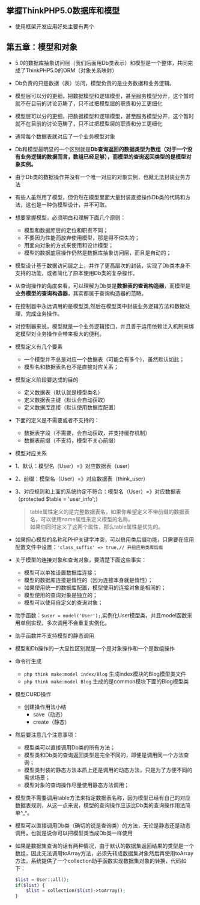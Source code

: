 ##  掌握ThinkPHP5.0数据库和模型
* 使用框架开发应用好处主要有两个
##  第五章：模型和对象
* 5.0的数据库抽象访问层（我们后面用Db类表示）和模型是一个整体，共同完成了ThinkPHP5.0的ORM（对象关系映射）
* Db负责的只是数据（表）访问，模型负责的是业务数据和业务逻辑。
* 模型层可以分的更细，把数据模型和逻辑模型，甚至服务模型分开，这个暂时就不在目前的讨论范畴了，只不过把模型层的职责和分工更细化
* 模型层可以分的更细，把数据模型和逻辑模型，甚至服务模型分开，这个暂时就不在目前的讨论范畴了，只不过把模型层的职责和分工更细化
* 通常每个数据表就对应了一个业务模型对象
* Db和模型最明显的一个区别就是**Db查询返回的数据类型为数组（对于一个没有业务逻辑的数据而言，数组已经足够），而模型的查询返回类型的是模型对象实例。**
* 由于Db类的数据操作并没有一个唯一对应的对象实例，也就无法封装业务方法
* 有些人虽然用了模型，但仍然在模型里面大量封装直接操作Db类的代码和方法，这也是一种伪模型设计，并不可取。
* 想要掌握模型，必须明白和理解下面几个原则：
    * 模型和数据库层的定位和职责不同；
    * 不要因为性能而放弃使用模型，那是得不偿失的；
    * 用面向对象的方式来使用和设计模型；
    * 模型的数据底层操作仍然是数据库抽象访问层，而且是自动的；
* 模型设计基于数据访问层之上，并作了更高层次的封装，实现了Db类本身不支持的功能，或者简化了原本使用Db类的复杂操作。    
* 从查询操作的角度来看，可以理解为Db类是**数据表的查询构造器**，而模型是**业务模型的查询构造器**，其实都属于查询构造器的范畴。    
* 在控制器中永远调用的是模型类,然后在模型类中封装业务逻辑方法和数据处理，完成业务操作。    
* 对控制器来说，模型就是一个业务逻辑接口，并且善于运用依赖注入机制来绑定模型对业务操作会带来极大的便利。 
* 模型定义有几个要素
    * 一个模型并不总是对应一个数据表（可能会有多个），虽然默认如此；
    * 模型名和数据表名也不是直接对应关系；
* 模型定义阶段要达成的目的
    * 定义数据表（默认就是模型类名）    
    * 定义数据表主键（默认会自动获取）    
    * 定义数据库连接（默认使用数据库配置）
* 下面的定义是不需要或者不支持的：
    * 数据表字段（不需要，会自动获取，并支持缓存机制）
    * 数据表前缀（不支持，模型不关心前缀）  
* 模型对应关系
* 1、默认：模型名（User）=》对应数据表（user）          
* 2、前缀：模型名（User）=》对应数据表（think_user）          
* 3、对应规则和上面的系统约定不符合：模型名（User）=》对应数据表（protected $table = 'user_info';）   
  > table属性定义的是完整数据表名，如果你希望定义不带前缀的数据表名，可以使用name属性来定义模型的名称。  
    如果你同时定义了这两个属性，那么table属性是优先的。
* 如果担心模型的名称和PHP关键字冲突，可以启用类后缀功能，只需要在应用配置文件中设置：`'class_suffix' => true,// 开启应用类库后缀`
* 关于模型的连接对象和查询对象，要清楚下面这些事实：
    * 模型可以单独设置数据库连接；
    * 模型的数据库连接是惰性的（因为连接本身就是惰性）；
    * 如果使用统一的数据库配置，模型使用的连接对象是相同的；
    * 模型使用的查询对象是独立的；
    * 模型可以使用自定义的查询对象；       
* 助手函数：`$user = model('User');`,实例化User模型类，并且model函数采用单例实现，多次调用不会重复实例化。 
* 助手函数并不支持模型的静态调用 
* 模型和Db操作的一大显性区别就是一个是对象操作和一个是数组操作
* 命令行生成
    * `php think make:model index/Blog` 生成index模块的Blog模型类文件
    * `php think make:model Blog` 生成的是common模块下面的Blog模型类
* 模型CURD操作
    * 创建操作用法小结
        * save（动态）
        * create（静态）
* 然后要注意几个注意事项：
    * 模型类可以直接调用Db类的所有方法；
    * 模型类和Db类的查询返回类型是完全不同的，即便是调用同一个方法查询；
    * 模型类封装的静态方法本质上还是调用的动态方法，只是为了方便不同的需求场景；
    * 模型对象的查询操作尽量使用静态方法调用；  
* 模型类不需要调用table方法来指定数据表名称，因为模型已经有自己的对应数据表规则，从这一点来说，模型的查询操作应该比Db类的查询操作用法简单^_^。          
* 模型可以直接调用Db类（确切的说是查询类）的方法，无论是静态还是动态调用，也就是说你可以把模型类当成Db类一样使用   
* 如果是数据集查询的话有两种情况，由于默认的数据集返回结果的类型是一个数组，因此无法调用toArray方法，必须先转成数据集对象然后再使用toArray方法，系统提供了一个collection助手函数实现数据集对象的转换，代码如下： 
  
    ```php
    $list = User::all();
    if($list) {
        $list = collection($list)->toArray();
    }
    ```        